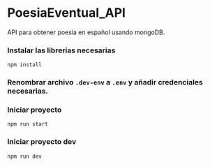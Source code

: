 # PoesiaEventual_API
API para obtener poesía en español usando mongoDB.

### Instalar las librerías necesarias
```npm install```

### Renombrar archivo ```.dev-env``` a ```.env``` y añadir credenciales necesarias.

### Iniciar proyecto
```npm run start```

### Iniciar proyecto dev
```npm run dev```
